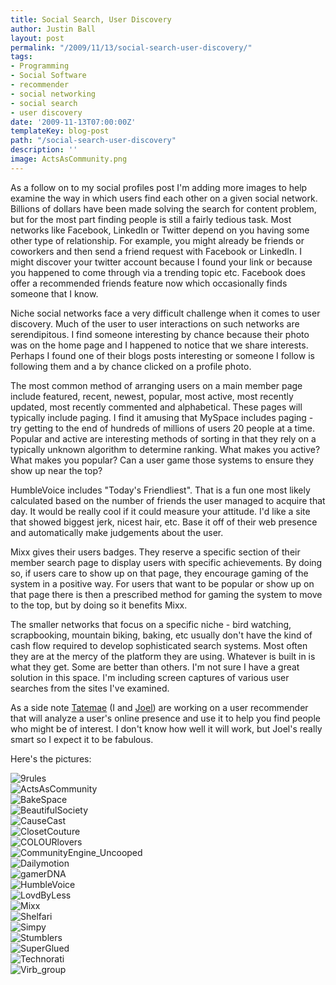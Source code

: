 ```yaml
---
title: Social Search, User Discovery
author: Justin Ball
layout: post
permalink: "/2009/11/13/social-search-user-discovery/"
tags:
- Programming
- Social Software
- recommender
- social networking
- social search
- user discovery
date: '2009-11-13T07:00:00Z'
templateKey: blog-post
path: "/social-search-user-discovery"
description: ''
image: ActsAsCommunity.png
---
```


As a follow on to my social profiles post I'm adding more images to help examine the way in which users find each other on a given social network. Billions of dollars have been made solving the search for content problem, but for the most part finding people is still a fairly tedious task. Most networks like Facebook, LinkedIn or Twitter depend on you having some other type of relationship. For example, you might already be friends or coworkers and then send a friend request with Facebook or LinkedIn. I might discover your twitter account because I found your link or because you happened to come through via a trending topic etc. Facebook does offer a recommended friends feature now which occasionally finds someone that I know.

Niche social networks face a very difficult challenge when it comes to user discovery. Much of the user to user interactions on such networks are serendipitous. I find someone interesting by chance because their photo was on the home page and I happened to notice that we share interests. Perhaps I found one of their blogs posts interesting or someone I follow is following them and a by chance clicked on a profile photo.

The most common method of arranging users on a main member page include featured, recent, newest, popular, most active, most recently updated, most recently commented and alphabetical. These pages will typically include paging. I find it amusing that MySpace includes paging - try getting to the end of hundreds of millions of users 20 people at a time. Popular and active are interesting methods of sorting in that they rely on a typically unknown algorithm to determine ranking. What makes you active? What makes you popular? Can a user game those systems to ensure they show up near the top?

HumbleVoice includes "Today's Friendliest". That is a fun one most likely calculated based on the number of friends the user managed to acquire that day. It would be really cool if it could measure your attitude. I'd like a site that showed biggest jerk, nicest hair, etc. Base it off of their web presence and automatically make judgements about the user.

Mixx gives their users badges. They reserve a specific section of their member search page to display users with specific achievements. By doing so, if users care to show up on that page, they encourage gaming of the system in a positive way. For users that want to be popular or show up on that page there is then a prescribed method for gaming the system to move to the top, but by doing so it benefits Mixx.

The smaller networks that focus on a specific niche - bird watching, scrapbooking, mountain biking, baking, etc usually don't have the kind of cash flow required to develop sophisticated search systems. Most often they are at the mercy of the platform they are using. Whatever is built in is what they get. Some are better than others. I'm not sure I have a great solution in this space. I'm including screen captures of various user searches from the sites I've examined.

As a side note [Tatemae][1] (I and [Joel][2]) are working on a user recommender that will analyze a user's online presence and use it to help you find people who might be of interest. I don't know how well it will work, but Joel's really smart so I expect it to be fabulous.

 [1]: http://www.tatemae.com
 [2]: http://www.joelduffin.com

Here's the pictures:

<div class="image-grid small-image-grid">
  <div class="post-images">
    <img src="9rules.png" alt="9rules" />
  </div>
  <div class="post-images">
    <img src="ActsAsCommunity.png" alt="ActsAsCommunity" />
  </div>
  <div class="post-images">
    <img src="BakeSpace.png" alt="BakeSpace" />
  </div>
  <div class="post-images">
    <img src="BeautifulSociety.png" alt="BeautifulSociety" />
  </div>
  <div class="post-images">
    <img src="CauseCast.png" alt="CauseCast" />
  </div>
  <div class="post-images">
    <img src="ClosetCouture.png" alt="ClosetCouture" />
  </div>
  <div class="post-images">
    <img src="COLOURlovers.png" alt="COLOURlovers" />
  </div>
  <div class="post-images">
    <img src="CommunityEngine_Uncooped.png" alt="CommunityEngine_Uncooped" />
  </div>
  <div class="post-images">
    <img src="Dailymotion.png" alt="Dailymotion" />
  </div>
  <div class="post-images">
    <img src="gamerDNA.png" alt="gamerDNA" />
  </div>
  <div class="post-images">
    <img src="HumbleVoice.png" alt="HumbleVoice" />
  </div>
  <div class="post-images">
    <img src="LovdByLess.png" alt="LovdByLess" />
  </div>
  <div class="post-images">
    <img src="Mixx.png" alt="Mixx" />
  </div>
  <div class="post-images">
    <img src="Shelfari.png" alt="Shelfari" />
  </div>
  <div class="post-images">
    <img src="Simpy.png" alt="Simpy" />
  </div>
  <div class="post-images">
    <img src="Stumblers.png" alt="Stumblers" />
  </div>
  <div class="post-images">
    <img src="SuperGlued.png" alt="SuperGlued" />
  </div>
  <div class="post-images">
    <img src="Technorati.png" alt="Technorati" />
  </div>
  <div class="post-images">
    <img src="Virb_group.png" alt="Virb_group" />
  </div>
</div>
